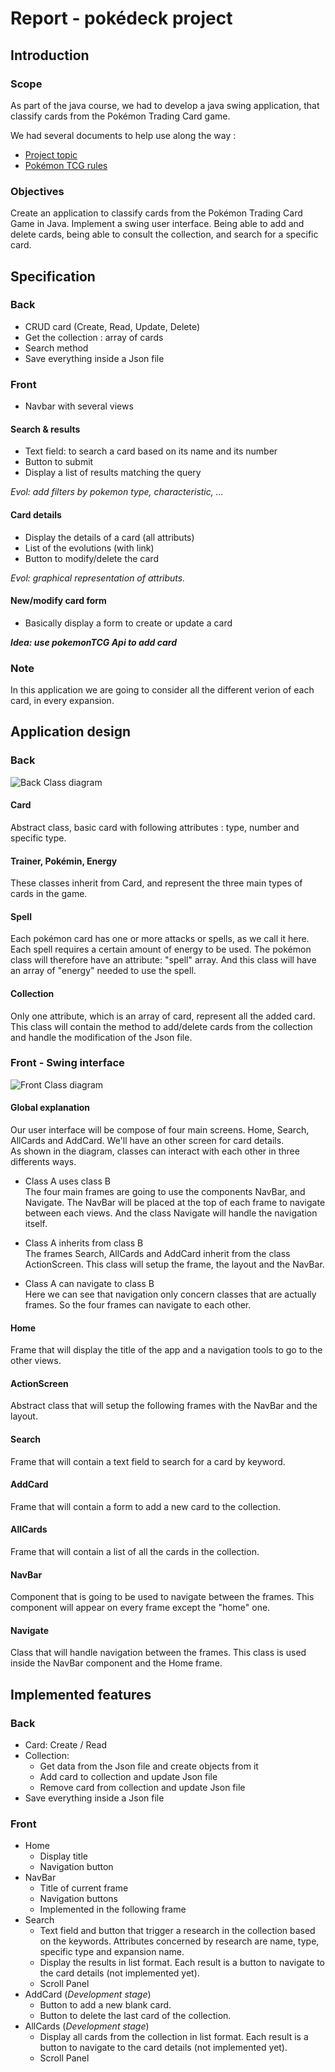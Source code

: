 # Report - pokédeck project

## Introduction
### Scope
As part of the java course, we had to develop a java swing application, that classify cards from the Pokémon Trading Card game.

We had several documents to help use along the way :
- [Project topic](https://esling.github.io/documents/Java_Pokedeck.pdf)
- [Pokémon TCG rules](https://assets.pokemon.com/assets/cms2-fr-fr/pdf/trading-card-game/rulebook/xy01_rulebook_fr.pdf)

### Objectives

Create an application to classify cards from the Pokémon Trading Card Game in Java. Implement a swing user interface. Being able to add and delete cards, being able to consult the collection, and search for a specific card.

## Specification

### Back
- CRUD card (Create, Read, Update, Delete)
- Get the collection : array of cards
- Search method
- Save everything inside a Json file

### Front
- Navbar with several views

#### Search & results
- Text field: to search a card based on its name and its number
- Button to submit
- Display a list of results matching the query

*Evol: add filters by pokemon type, characteristic, ...*

#### Card details
- Display the details of a card (all attributs)
- List of the evolutions (with link)
- Button to modify/delete the card

*Evol: graphical representation of attributs.*

#### New/modify card form
- Basically display a form to create or update a card

***Idea: use pokemonTCG Api to add card***

### Note
In this application we are going to consider all the different verion of each card, in every expansion.

## Application design

### Back
![Back Class diagram](./app_design/back/pokedeck_back.jpg "Back Class diagram")

#### Card 
Abstract class, basic card with following attributes : type, number and specific type.

#### Trainer, Pokémin, Energy
These classes inherit from Card, and represent the three main types of cards in the game.

#### Spell
Each pokémon card has one or more attacks or spells, as we call it here. Each spell requires a certain amount of energy to be used.
The pokémon class will therefore have an attribute: "spell" array. And this class will have an array of "energy" needed to use the spell.

#### Collection
Only one attribute, which is an array of card, represent all the added card.
This class will contain the method to add/delete cards from the collection and handle the modification of the Json file.

### Front - Swing interface
![Front Class diagram](./app_design/front/pokedeck_front.jpg "Front Class diagram")

#### Global explanation
Our user interface will be compose of four main screens. Home, Search, AllCards and AddCard. We'll have an other screen for card details.<br/>
As shown in the diagram, classes can interact with each other in three differents ways.
- Class A uses class B<br/>
The four main frames are going to use the components NavBar, and Navigate. The NavBar will be placed at the top of each frame to navigate between each views. And the class Navigate will handle the navigation itself.

- Class A inherits from class B<br/>
The frames Search, AllCards and AddCard inherit from the class ActionScreen. This class will setup the frame, the layout and the NavBar.

- Class A can navigate to class B<br/>
Here we can see that navigation only concern classes that are actually frames. So the four frames can navigate to each other.

#### Home
Frame that will display the title of the app and a navigation tools to go to the other views.

#### ActionScreen
Abstract class that will setup the following frames with the NavBar and the layout. 

#### Search
Frame that will contain a text field to search for a card by keyword.

#### AddCard
Frame that will contain a form to add a new card to the collection.

#### AllCards
Frame that will contain a list of all the cards in the collection.

#### NavBar
Component that is going to be used to navigate between the frames. This component will appear on every frame except the "home" one.

#### Navigate
Class that will handle navigation between the frames. This class is used inside the NavBar component and the Home frame.


## Implemented features

### Back
- Card: Create / Read
- Collection:
    - Get data from the Json file and create objects from it
    - Add card to collection and update Json file
    - Remove card from collection and update Json file
- Save everything inside a Json file

### Front
- Home
    - Display title
    - Navigation button
- NavBar
    - Title of current frame
    - Navigation buttons
    - Implemented in the following frame
- Search
    - Text field and button that trigger a research in the collection based on the keywords. Attributes concerned by research are name, type, specific type and expansion name.
    - Display the results in list format. Each result is a button to navigate to the card details (not implemented yet).
    - Scroll Panel
- AddCard (*Development stage*)
    - Button to add a new blank card.
    - Button to delete the last card of the collection.
- AllCards (*Development stage*)
    - Display all cards from the collection in list format. Each result is a button to navigate to the card details (not implemented yet).
    - Scroll Panel
